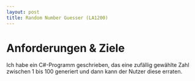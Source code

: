 ```yaml
---
layout: post
title: Random Number Guesser (LA1200)
---
```


# Anforderungen & Ziele

Ich habe ein C#-Programm geschrieben, das eine zufällig gewählte Zahl zwischen 1 bis 100 generiert und dann kann der Nutzer diese erraten.

